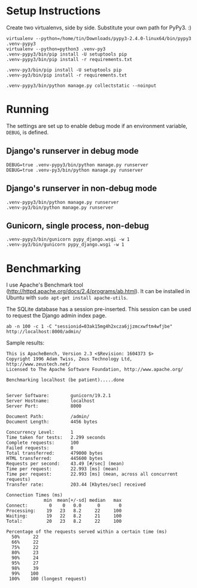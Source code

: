 # Setup Instructions

Create two virtualenvs, side by side. Substitute your own path for PyPy3. :)

```
virtualenv --python=/home/tin/Downloads/pypy3-2.4.0-linux64/bin/pypy3 .venv-pypy3
virtualenv --python=python3 .venv-py3
.venv-pypy3/bin/pip install -U setuptools pip
.venv-pypy3/bin/pip install -r requirements.txt

.venv-py3/bin/pip install -U setuptools pip
.venv-py3/bin/pip install -r requirements.txt

.venv-pypy3/bin/python manage.py collectstatic --noinput
```

# Running

The settings are set up to enable debug mode if an environment variable, `DEBUG`, is defined.

## Django's runserver in debug mode

```
DEBUG=true .venv-pypy3/bin/python manage.py runserver
DEBUG=true .venv-py3/bin/python manage.py runserver
```

## Django's runserver in non-debug mode

```
.venv-pypy3/bin/python manage.py runserver
.venv-py3/bin/python manage.py runserver
```

## Gunicorn, single process, non-debug

```
.venv-pypy3/bin/gunicorn pypy_django.wsgi -w 1
.venv-py3/bin/gunicorn pypy_django.wsgi -w 1
```

# Benchmarking

I use Apache's Benchmark tool (http://httpd.apache.org/docs/2.4/programs/ab.html). It can be installed in Ubuntu with `sudo apt-get install apache-utils`.

The SQLite database has a session pre-inserted. This session can be used to request the Django admin index page.

```
ab -n 100 -c 1 -C "sessionid=03ak15mg4h2xcza6jjzmcxwftm4wfjbe" http://localhost:8000/admin/
```

Sample results:

```
This is ApacheBench, Version 2.3 <$Revision: 1604373 $>
Copyright 1996 Adam Twiss, Zeus Technology Ltd, http://www.zeustech.net/
Licensed to The Apache Software Foundation, http://www.apache.org/

Benchmarking localhost (be patient).....done


Server Software:        gunicorn/19.2.1
Server Hostname:        localhost
Server Port:            8000

Document Path:          /admin/
Document Length:        4456 bytes

Concurrency Level:      1
Time taken for tests:   2.299 seconds
Complete requests:      100
Failed requests:        0
Total transferred:      479000 bytes
HTML transferred:       445600 bytes
Requests per second:    43.49 [#/sec] (mean)
Time per request:       22.993 [ms] (mean)
Time per request:       22.993 [ms] (mean, across all concurrent requests)
Transfer rate:          203.44 [Kbytes/sec] received

Connection Times (ms)
              min  mean[+/-sd] median   max
Connect:        0    0   0.0      0       0
Processing:    19   23   8.2     22     100
Waiting:       19   22   8.2     21     100
Total:         20   23   8.2     22     100

Percentage of the requests served within a certain time (ms)
  50%     22
  66%     22
  75%     22
  80%     23
  90%     24
  95%     27
  98%     39
  99%    100
 100%    100 (longest request)
```
